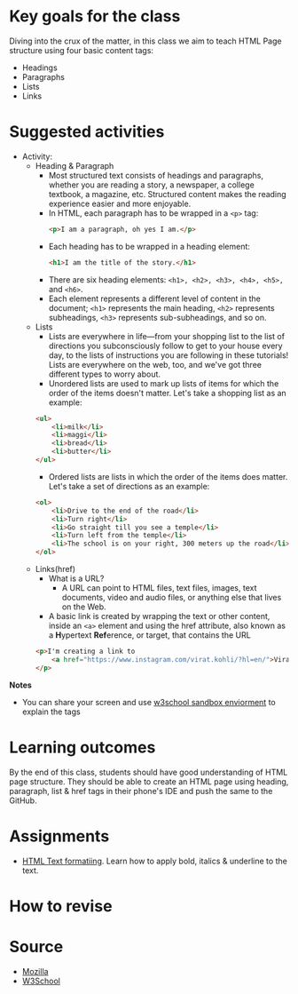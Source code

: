 # Key goals for the class

Diving into the crux of the matter, in this class we aim to teach HTML Page structure using four basic content tags:

* Headings
* Paragraphs
* Lists
* Links

# Suggested activities

 * Activity:
    - Heading & Paragraph
        - Most structured text consists of headings and paragraphs, whether you are reading a story, a newspaper, a college textbook, a magazine, etc. Structured content makes the reading experience easier and more enjoyable.
        - In HTML, each paragraph has to be wrapped in a ```<p>``` tag:
            ```html
            <p>I am a paragraph, oh yes I am.</p>
             ```
        - Each heading has to be wrapped in a heading element:
            ```html
            <h1>I am the title of the story.</h1>
            ```
        - There are six heading elements: ```<h1>, <h2>, <h3>, <h4>, <h5>,``` and ```<h6>```.
        - Each element represents a different level of content in the document; ```<h1>``` represents the main heading, ```<h2>``` represents subheadings, ```<h3>``` represents sub-subheadings, and so on.
    - Lists
        - Lists are everywhere in life—from your shopping list to the list of directions you subconsciously follow to get to your house every day, to the lists of instructions you are following in these tutorials! Lists are everywhere on the web, too, and we've got three different types to worry about.
        - Unordered lists are used to mark up lists of items for which the order of the items doesn't matter. Let's take a shopping list as an example:
        ```html
        <ul>
            <li>milk</li>
            <li>maggi</li>
            <li>bread</li>
            <li>butter</li>
        </ul>
        ```
        - Ordered lists are lists in which the order of the items does matter. Let's take a set of directions as an example:
        ```html
        <ol>
            <li>Drive to the end of the road</li>
            <li>Turn right</li>
            <li>Go straight till you see a temple</li>
            <li>Turn left from the temple</li>
            <li>The school is on your right, 300 meters up the road</li>
        </ol>
        ```
    - Links(href)
        - What is a URL?
            - A URL can point to HTML files, text files, images, text documents, video and audio files, or anything else that lives on the Web.
        - A basic link is created by wrapping the text or other content, inside an ```<a>``` element and using the href attribute, also known as a **H**ypertext **Ref**erence, or target, that contains the URL
        ```html
        <p>I'm creating a link to
            <a href="https://www.instagram.com/virat.kohli/?hl=en/">Virat Kohli's Instagram page</a>.
        </p>    
        ```

**Notes**
- You can share your screen and use [w3school sandbox enviorment](https://www.w3schools.com/html/tryit.asp?filename=tryhtml_headings) to explain the tags

# Learning outcomes
    
By the end of this class, students should have good understanding of HTML page structure. They should be able to create an HTML page using heading, paragraph, list & href tags in their phone's IDE and push the same to the GitHub.

# Assignments
- [HTML Text formatiing](https://www.w3schools.com/html/html_formatting.asp). Learn how to apply bold, italics & underline to the text.

# How to revise

# Source
- [Mozilla](https://developer.mozilla.org/en-US/docs/Learn/HTML)
- [W3School](https://www.w3schools.com/html/default.asp)